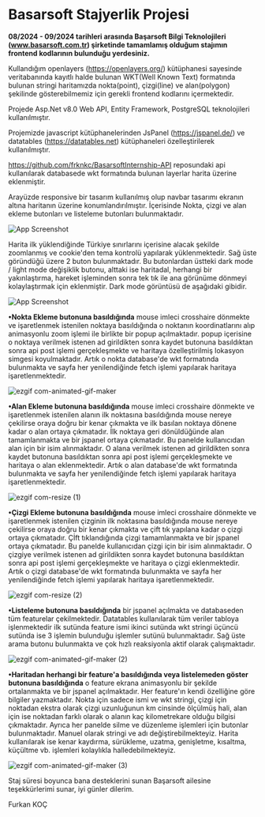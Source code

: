 
# Basarsoft Stajyerlik Projesi 

**08/2024 - 09/2024 tarihleri arasında Başarsoft Bilgi Teknolojileri (www.basarsoft.com.tr) şirketinde tamamlamış olduğum stajımın frontend kodlarının bulunduğu yerdesiniz.**

Kullandığım openlayers (https://openlayers.org/) kütüphanesi sayesinde veritabanında kayıtlı halde bulunan WKT(Well Known Text) formatında bulunan stringi haritamızda nokta(point), çizgi(line) ve alan(polygon) şekilinde gösterebilmemiz için gerekli frontend kodlarını içermektedir.

Projede Asp.Net v8.0 Web API, Entity Framework, PostgreSQL teknolojileri kullanılmıştır.

Projemizde javascript kütüphanelerinden JsPanel (https://jspanel.de/) ve datatables (https://datatables.net) kütüphaneleri özelleştirilerek kullanılmıştır.

https://github.com/frknkc/BasarsoftInternship-API reposundaki api kullanılarak databasede wkt formatında bulunan layerlar harita üzerine eklenmiştir.

Arayüzde responsive bir tasarım kullanılmış olup navbar tasarımı ekranın altına haritanın üzerine konumlandırılmıştır. İçerisinde Nokta, çizgi ve alan ekleme butonları ve listeleme butonları bulunmaktadır. 

![App Screenshot](https://img001.prntscr.com/file/img001/0l66b2AxT0CNo0pErI0ssw.png)

Harita ilk yüklendiğinde Türkiye sınırlarını içerisine alacak şekilde zoomlanmış ve cookie'den tema kontrolü yapılarak yüklenmektedir. Sağ üste göründüğü üzere 2 buton bulunmaktadır. Bu butonlardan üstteki dark mode / light mode değişiklik butonu, alttaki ise haritadal, herhangi bir yakınlaştırma, hareket işleminden sonra tek tık ile ana görünüme dönmeyi kolaylaştırmak için eklenmiştir. Dark mode görüntüsü de aşağıdaki gibidir.

![App Screenshot](https://img001.prntscr.com/file/img001/3tbyu56-Tbq4_jd_OoQ8Fg.png)

**•Nokta Ekleme butonuna basıldığında** mouse imleci crosshaire dönmekte ve işaretlenmek istenilen noktaya basıldığında o noktanın koordinatlarını alıp animasyonlu zoom işlemi ile birlikte bir popup açılmaktadır. popup içerisine o noktaya verilmek istenen ad girildikten sonra kaydet butonuna basıldıktan sonra api post işlemi gerçekleşmekte ve haritaya özelleştirilmiş lokasyon simgesi koyulmaktadır. Artık o nokta database'de wkt formatında bulunmakta ve sayfa her yenilendiğinde fetch işlemi yapılarak haritaya işaretlenmektedir.

![ezgif com-animated-gif-maker](https://github.com/user-attachments/assets/e6e6210e-28f8-4416-85a9-a5ffef893a46)

**•Alan Ekleme butonuna basıldığında** mouse imleci crosshaire dönmekte ve işaretlenmek istenilen alanın ilk noktasına basıldığında mouse nereye çekilirse oraya doğru bir kenar çıkmakta ve ilk basılan noktaya dönene kadar o alan ortaya çıkmatadır. İlk noktaya geri dönüldüğünde alan tamamlanmakta ve bir jspanel ortaya çıkmatadır. Bu panelde kullanıcıdan alan için bir isim alınmaktadır. O alana verilmek istenen ad girildikten sonra kaydet butonuna basıldıktan sonra api post işlemi gerçekleşmekte ve haritaya o alan eklenmektedir. Artık o alan database'de wkt formatında bulunmakta ve sayfa her yenilendiğinde fetch işlemi yapılarak haritaya işaretlenmektedir.

![ezgif com-resize (1)](https://github.com/user-attachments/assets/319beb02-795a-4534-8b3c-8dd9fa085dca)


**•Çizgi Ekleme butonuna basıldığında** mouse imleci crosshaire dönmekte ve işaretlenmek istenilen çizginin ilk noktasına basıldığında mouse nereye çekilirse oraya doğru bir kenar çıkmakta ve çift tık yapılana kadar o çizgi ortaya çıkmatadır. Çİft tıklandığında çizgi tamamlanmakta ve bir jspanel ortaya çıkmatadır. Bu panelde kullanıcıdan çizgi için bir isim alınmaktadır. O çizgiye verilmek istenen ad girildikten sonra kaydet butonuna basıldıktan sonra api post işlemi gerçekleşmekte ve haritaya o çizgi eklenmektedir. Artık o çizgi database'de wkt formatında bulunmakta ve sayfa her yenilendiğinde fetch işlemi yapılarak haritaya işaretlenmektedir.

![ezgif com-resize (2)](https://github.com/user-attachments/assets/76a886c7-395d-47df-95ca-dc596bc70436)


**•Listeleme butonuna basıldığında** bir jspanel açılmakta ve databaseden tüm featurelar çekilmektedir. Datatables kullanılarak tüm veriler tabloya işlenmektedir ilk sutünda feature ismi ikinci sutünda wkt stringi üçüncü sutünda ise 3 işlemin bulunduğu işlemler sutünü bulunmaktadır. Sağ üste arama butonu bulunmakta ve çok hızlı reaksiyonla aktif olarak çalışmaktadır.  

![ezgif com-animated-gif-maker (2)](https://github.com/user-attachments/assets/26d67638-c96a-4770-959c-30be06ff239a)


**•Haritadan herhangi bir feature'a basıldığında veya listelemeden göster butonuna basıldığında** o feature ekrana animasyonlu bir şekilde ortalanmakta ve bir jspanel açılmaktadır. Her feature'ın kendi özelliğine göre bilgiler yazmaktadır. Nokta için sadece ismi ve wkt stringi, çizgi için noktadan ekstra olarak çizgi uzunluğunun km cinsinde ölçülmüş hali, alan için ise noktadan farklı olarak o alanın kaç kilometrekare olduğu bilgisi çıkmaktadır. Ayrıca her panelde silme ve düzenleme işlemleri için butonlar bulunmaktadır. Manuel olarak stringi ve adı değiştirebilmekteyiz. Harita kullanılarak ise kenar kaydırma, sürükleme, uzatma, genişletme, kısaltma, küçültme vb. işlemleri kolaylıkla halledebilmekteyiz.

![ezgif com-animated-gif-maker (3)](https://github.com/user-attachments/assets/1fdc7f75-6aa6-4e80-a25e-8b03910ae5aa)


Staj süresi boyunca bana desteklerini sunan Başarsoft ailesine teşekkürlerimi sunar, iyi günler dilerim.

Furkan KOÇ

